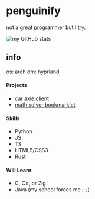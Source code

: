 # penguinify
not a great programmer but I try.

![my GitHub stats](https://github-readme-stats.vercel.app/api?username=penguinify&show_icons=true&theme=blue_navy)

## info
os: arch
dm: hyprland

#### Projects
- [car axle client](https://github.com/car-axle-client/car-axle-client)
- [math solver bookmarklet](https://github.com/penguinify/math-bookmarklet)

#### Skills
- Python
- JS
- TS
- HTML5/CSS3
- Rust

#### Will Learn
- C, C#, or Zig
- Java (my school forces me ;-;)
